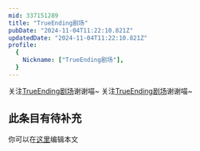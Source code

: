 ```yaml
---
mid: 337151289
title: "TrueEnding剧场"
pubDate: "2024-11-04T11:22:10.821Z"
updatedDate: "2024-11-04T11:22:10.821Z"
profile:
  {
    Nickname: ["TrueEnding剧场"],
  }
---
```


关注[TrueEnding剧场](https://space.bilibili.com/337151289)谢谢喵~ 关注[TrueEnding剧场](https://space.bilibili.com/337151289)谢谢喵~

## 此条目有待补充
你可以在[这里](https://github.com/Yuhanawa/VTuber.ICU/edit/master/src/content/v/TrueEnding剧场/index.md)编辑本文
